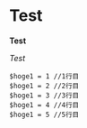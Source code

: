 # Test

**Test**

*Test*


    $hoge1 = 1 //1行目
    $hoge1 = 2 //2行目
    $hoge1 = 3 //3行目
    $hoge1 = 4 //4行目
    $hoge1 = 5 //5行目
